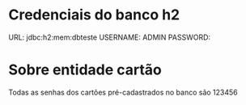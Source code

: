# Credenciais do banco h2

  URL: jdbc:h2:mem:dbteste
  USERNAME: ADMIN
  PASSWORD:

# Sobre entidade cartão

  Todas as senhas dos cartões pré-cadastrados no banco são 123456
